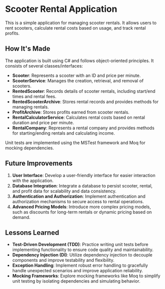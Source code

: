 # Scooter Rental Application

This is a simple application for managing scooter rentals. It allows users to rent scooters, calculate rental costs based on usage, and track rental profits.

## How It's Made

The application is built using C# and follows object-oriented principles. It consists of several classes/interfaces:

- **Scooter**: Represents a scooter with an ID and price per minute.
- **ScooterService**: Manages the creation, retrieval, and removal of scooters.
- **RentedScooter**: Records details of scooter rentals, including start/end times and rental fees.
- **RentedScooterArchive**: Stores rental records and provides methods for managing rentals.
- **ProfitArchive**: Stores profits earned from scooter rentals.
- **RentalCalculatorService**: Calculates rental costs based on rental duration and price per minute.
- **RentalCompany**: Represents a rental company and provides methods for starting/ending rentals and calculating income.

Unit tests are implemented using the MSTest framework and Moq for mocking dependencies.

## Future Improvements

1. **User Interface**: Develop a user-friendly interface for easier interaction with the application.
2. **Database Integration**: Integrate a database to persist scooter, rental, and profit data for scalability and data consistency.
3. **Authentication and Authorization**: Implement authentication and authorization mechanisms to secure access to rental operations.
4. **Advanced Pricing Models**: Introduce more complex pricing models, such as discounts for long-term rentals or dynamic pricing based on demand.

## Lessons Learned

- **Test-Driven Development (TDD)**: Practice writing unit tests before implementing functionality to ensure code quality and maintainability.
- **Dependency Injection (DI)**: Utilize dependency injection to decouple components and improve testability and flexibility.
- **Exception Handling**: Implement robust error handling to gracefully handle unexpected scenarios and improve application reliability.
- **Mocking Frameworks**: Explore mocking frameworks like Moq to simplify unit testing by isolating dependencies and simulating behavior.
